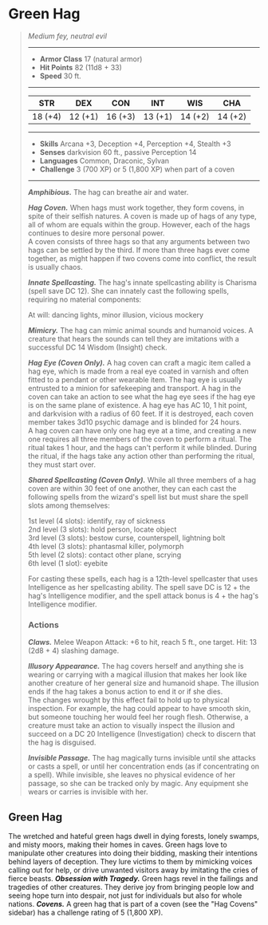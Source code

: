 # Green Hag
>*Medium fey, neutral evil*
>___
>- **Armor Class** 17 (natural armor)
>- **Hit Points** 82 (11d8 + 33)
>- **Speed** 30 ft.
>___
>|STR|DEX|CON|INT|WIS|CHA|
>|:---:|:---:|:---:|:---:|:---:|:---:|
>|18 (+4)|12 (+1)|16 (+3)|13 (+1)|14 (+2)|14 (+2)|
>___
>- **Skills** Arcana +3, Deception +4, Perception +4, Stealth +3
>- **Senses** darkvision 60 ft., passive Perception 14
>- **Languages** Common, Draconic, Sylvan
>- **Challenge** 3 (700 XP) or 5 (1,800 XP) when part of a coven
>___
>***Amphibious.*** The hag can breathe air and water.  
>
>***Hag Coven.*** When hags must work together, they form covens, in spite of their selfish natures. A coven is made up of hags of any type, all of whom are equals within the group. However, each of the hags continues to desire more personal power.  
>A coven consists of three hags so that any arguments between two hags can be settled by the third. If more than three hags ever come together, as might happen if two covens come into conflict, the result is usually chaos.  
>
>***Innate Spellcasting.*** The hag's innate spellcasting ability is Charisma (spell save DC 12). She can innately cast the following spells, requiring no material components:  
>
>At will: dancing lights, minor illusion, vicious mockery  
>
>
>***Mimicry.*** The hag can mimic animal sounds and humanoid voices. A creature that hears the sounds can tell they are imitations with a successful DC 14 Wisdom (Insight) check.  
>
>***Hag Eye (Coven Only).*** A hag coven can craft a magic item called a hag eye, which is made from a real eye coated in varnish and often fitted to a pendant or other wearable item. The hag eye is usually entrusted to a minion for safekeeping and transport. A hag in the coven can take an action to see what the hag eye sees if the hag eye is on the same plane of existence. A hag eye has AC 10, 1 hit point, and darkvision with a radius of 60 feet. If it is destroyed, each coven member takes 3d10 psychic damage and is blinded for 24 hours.  
>A hag coven can have only one hag eye at a time, and creating a new one requires all three members of the coven to perform a ritual. The ritual takes 1 hour, and the hags can't perform it while blinded. During the ritual, if the hags take any action other than performing the ritual, they must start over.  
>
>***Shared Spellcasting (Coven Only).*** While all three members of a hag coven are within 30 feet of one another, they can each cast the following spells from the wizard's spell list but must share the spell slots among themselves:  
>
>1st level (4 slots): identify, ray of sickness  
>2nd level (3 slots): hold person, locate object  
>3rd level (3 slots): bestow curse, counterspell, lightning bolt  
>4th level (3 slots): phantasmal killer, polymorph  
>5th level (2 slots): contact other plane, scrying  
>6th level (1 slot): eyebite  
>
>For casting these spells, each hag is a 12th-level spellcaster that uses Intelligence as her spellcasting ability. The spell save DC is 12 + the hag's Intelligence modifier, and the spell attack bonus is 4 + the hag's Intelligence modifier.  
>
>
>### Actions
>***Claws.*** Melee Weapon Attack: +6 to hit, reach 5 ft., one target. Hit: 13 (2d8 + 4) slashing damage.  
>
>***Illusory Appearance.*** The hag covers herself and anything she is wearing or carrying with a magical illusion that makes her look like another creature of her general size and humanoid shape. The illusion ends if the hag takes a bonus action to end it or if she dies.  
>The changes wrought by this effect fail to hold up to physical inspection. For example, the hag could appear to have smooth skin, but someone touching her would feel her rough flesh. Otherwise, a creature must take an action to visually inspect the illusion and succeed on a DC 20 Intelligence (Investigation) check to discern that the hag is disguised.  
>
>***Invisible Passage.*** The hag magically turns invisible until she attacks or casts a spell, or until her concentration ends (as if concentrating on a spell). While invisible, she leaves no physical evidence of her passage, so she can be tracked only by magic. Any equipment she wears or carries is invisible with her.
## Green Hag
The wretched and hateful green hags dwell in dying forests, lonely swamps, and misty moors, making their homes in caves. Green hags love to manipulate other creatures into doing their bidding, masking their intentions behind layers of deception. They lure victims to them by mimicking voices calling out for help, or drive unwanted visitors away by imitating the cries of fierce beasts.
***Obsession with Tragedy.*** Green hags revel in the failings and tragedies of other creatures. They derive joy from bringing people low and seeing hope turn into despair, not just for individuals but also for whole nations.
***Covens.*** A green hag that is part of a coven (see the "Hag Covens" sidebar) has a challenge rating of 5 (1,800 XP).